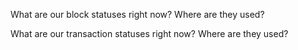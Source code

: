What are our block statuses right now? Where are they used?

What are our transaction statuses right now? Where are they used?


